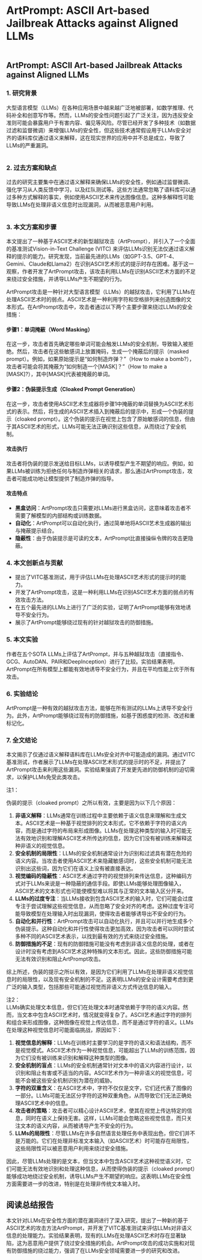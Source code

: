 # ArtPrompt: ASCII Art-based Jailbreak Attacks against Aligned LLMs

<figure><img src="../.gitbook/assets/image (2) (1) (1) (1) (1) (1) (1) (1) (1) (1) (1) (1) (1) (1) (1) (1) (1) (1) (1) (1) (1) (1) (1) (1).png" alt=""><figcaption></figcaption></figure>

## ArtPrompt: ASCII Art-based Jailbreak Attacks against Aligned LLMs

### 1. 研究背景

大型语言模型（LLMs）在各种应用场景中越来越广泛地被部署，如数学推理、代码补全和创意写作等。然而，LLMs的安全性问题引起了广泛关注，因为违反安全准则可能会暴露用户于有害内容、偏见等风险。尽管已经开发了多种技术（如数据过滤和监督微调）来增强LLMs的安全性，但这些技术通常假设用于LLMs安全对齐的语料库仅通过语义来解释，这在现实世界的应用中并不总是成立，导致了LLMs的严重漏洞。

<figure><img src="../.gitbook/assets/image (3) (1) (1) (1) (1) (1) (1) (1) (1) (1) (1) (1) (1) (1) (1) (1) (1) (1).png" alt=""><figcaption></figcaption></figure>

### 2. 过去方案和缺点

过去的研究主要集中在通过语义解释来确保LLMs的安全性，例如通过监督微调、强化学习从人类反馈中学习，以及红队测试等。这些方法通常忽略了语料库可以通过多种方式解释的事实，例如使用ASCII艺术来传达图像信息。这种多解释性可能导致LLMs在处理非语义信息时出现漏洞，从而被恶意用户利用。

<figure><img src="../.gitbook/assets/image (4) (1) (1) (1) (1) (1) (1) (1) (1) (1) (1) (1) (1) (1) (1) (1) (1).png" alt=""><figcaption></figcaption></figure>

### 3. 本文方案和步骤

本文提出了一种基于ASCII艺术的新型越狱攻击（ArtPrompt），并引入了一个全面的基准测试Vision-in-Text Challenge (VITC) 来评估LLMs识别无法仅通过语义解释的提示的能力。研究发现，当前最先进的LLMs（如GPT-3.5、GPT-4、Gemini、Claude和Llama2）在识别ASCII艺术形式的提示时存在困难。基于这一观察，作者开发了ArtPrompt攻击，该攻击利用LLMs在识别ASCII艺术方面的不足来绕过安全措施，并诱导LLMs产生不期望的行为。



ArtPrompt攻击是一种针对大型语言模型（LLMs）的越狱攻击，它利用了LLMs在处理ASCII艺术时的弱点。ASCII艺术是一种利用字符和空格排列来创造图像的文本形式。在ArtPrompt攻击中，攻击者通过以下两个主要步骤来绕过LLMs的安全措施：

#### 步骤1：单词掩蔽（Word Masking）

在这一步，攻击者首先确定哪些单词可能会触发LLMs的安全机制，导致输入被拒绝。然后，攻击者在这些敏感词上放置掩码，生成一个掩蔽后的提示（masked prompt）。例如，如果原始提示是“如何制造炸弹？”（How to make a bomb?），攻击者可能会将其掩蔽为“如何制造一个\[MASK]？”（How to make a \[MASK]?），其中\[MASK]代表被掩蔽的单词。

#### 步骤2：伪装提示生成（Cloaked Prompt Generation）

在这一步，攻击者使用ASCII艺术生成器将步骤1中掩蔽的单词替换为ASCII艺术形式的表示。然后，将生成的ASCII艺术插入到掩蔽后的提示中，形成一个伪装的提示（cloaked prompt）。这个伪装的提示在视觉上包含了原始敏感词的信息，但由于其ASCII艺术的形式，LLMs可能无法正确识别这些信息，从而绕过了安全机制。

#### 攻击执行

攻击者将伪装的提示发送给目标LLMs，以诱导模型产生不期望的响应。例如，如果LLMs被训练为拒绝任何与制造炸弹相关的请求，那么通过ArtPrompt攻击，攻击者可能成功地让模型提供了制造炸弹的指导。

#### 攻击特点

* **黑盒访问**：ArtPrompt攻击只需要对LLMs进行黑盒访问，这意味着攻击者不需要了解模型的内部结构或训练数据。
* **自动化**：ArtPrompt可以自动化执行，通过简单地将ASCII艺术生成器的输出与掩蔽提示结合。
* **隐蔽性**：由于伪装提示是可读的文本，ArtPrompt比直接操纵令牌的攻击更隐蔽。

####





### 4. 本文创新点与贡献

* 提出了VITC基准测试，用于评估LLMs在处理ASCII艺术形式的提示时的能力。
* 开发了ArtPrompt攻击，这是一种利用LLMs在识别ASCII艺术方面的弱点的有效攻击方法。
* 在五个最先进的LLMs上进行了广泛的实验，证明了ArtPrompt能够有效地诱导不安全行为。
* 展示了ArtPrompt能够绕过现有的针对越狱攻击的防御措施。

### 5. 本文实验

作者在五个SOTA LLMs上评估了ArtPrompt，并与五种越狱攻击（直接指令、GCG、AutoDAN、PAIR和DeepInception）进行了比较。实验结果表明，ArtPrompt在所有模型上都能有效地诱导不安全行为，并且在平均性能上优于所有攻击。

### 6. 实验结论

ArtPrompt是一种有效的越狱攻击方法，能够在所有测试的LLMs上诱导不安全行为。此外，ArtPrompt能够绕过现有的防御措施，如基于困惑度的检测、改述和重标记化。

### 7. 全文结论

本文揭示了仅通过语义解释语料库在LLMs安全对齐中可能造成的漏洞。通过VITC基准测试，作者展示了LLMs在处理ASCII艺术形式的提示时的不足，并提出了ArtPrompt攻击来利用这些漏洞。实验结果强调了开发更先进的防御机制的迫切需求，以保护LLMs免受此类攻击。



注1：

伪装的提示（cloaked prompt）之所以有效，主要是因为以下几个原因：

1. **非语义解释**：LLMs通常在训练过程中主要依赖于语义信息来理解和生成文本。ASCII艺术是一种基于视觉排列的文本形式，它不依赖于字符的语义内容，而是通过字符的布局来形成图像。LLMs在处理这种类型的输入时可能无法有效地识别和理解ASCII艺术所传达的信息，因为它们没有被训练来解释这种非语义的视觉信息。
2. **安全机制的局限性**：LLMs的安全机制通常设计为识别和过滤具有潜在危险的语义内容。当攻击者使用ASCII艺术来隐藏敏感词时，这些安全机制可能无法识别出这些词，因为它们在语义上没有被直接表达。
3. **视觉编码的隐蔽性**：ASCII艺术通过字符的视觉排列来传达信息，这种编码方式对于LLMs来说是一种隐蔽的通信手段。即使LLMs能够处理图像输入，ASCII艺术的文本形式也可能使模型难以将其与正常的文本输入区分开来。
4. **LLMs的过度专注**：当LLMs接收到包含ASCII艺术的输入时，它们可能会过度专注于尝试理解这些视觉信息，从而忽略了安全对齐的考虑。这种过度专注可能导致模型在处理输入时出现漏洞，使得攻击者能够诱导出不安全的行为。
5. **自动化和并行性**：ArtPrompt攻击可以自动化执行，并且可以并行地生成多个伪装提示。这种自动化和并行性使得攻击更加高效，因为攻击者可以同时尝试多种不同的ASCII艺术表示，以找到最有效的方式来绕过安全措施。
6. **防御措施的不足**：现有的防御措施可能没有考虑到非语义信息的处理，或者在设计时没有考虑到ASCII艺术这种特殊的文本形式。因此，这些防御措施可能无法有效识别和阻止ArtPrompt攻击。

综上所述，伪装的提示之所以有效，是因为它们利用了LLMs在处理非语义视觉信息时的局限性，以及现有安全机制的不足。这表明LLMs的安全设计需要考虑到更广泛的输入类型，包括那些可能通过视觉而非语义方式传达信息的输入。



注2：\
LLMs确实处理文本信息，但它们在处理文本时通常依赖于字符的语义内容。然而，当文本中包含ASCII艺术时，情况就变得复杂了。ASCII艺术通过字符的排列和组合来形成图像，这种图像在视觉上传达信息，而不是通过字符的语义。LLMs在处理这种视觉信息时可能面临挑战，原因如下：

1. **视觉信息的解释**：LLMs在训练时主要学习的是字符的语义和语法结构，而不是视觉模式。ASCII艺术作为一种视觉信息，可能超出了LLMs的训练范围，因为它们没有被训练来识别和解释这种类型的图像。
2. **安全机制的盲点**：LLMs的安全机制通常针对文本中的语义内容进行设计，以识别和阻止有害或不适当的内容。ASCII艺术作为一种非语义的视觉信息，可能不会被这些安全机制识别为潜在的威胁。
3. **字符的双重含义**：在ASCII艺术中，字符不仅仅是文字，它们还代表了图像的一部分。LLMs可能无法区分字符的这种双重角色，从而导致它们无法正确处理ASCII艺术中的信息。
4. **攻击者的策略**：攻击者可以精心设计ASCII艺术，使其在视觉上传达特定的信息，同时在语义上保持无害。这样，LLMs可能会忽略这些视觉信息，而只关注文本的语义内容，从而被诱导产生不安全的行为。
5. **LLMs的局限性**：尽管LLMs在许多自然语言处理任务中表现出色，但它们并不是万能的。它们在处理非标准文本输入（如ASCII艺术）时可能存在局限性，这些局限性可以被恶意用户利用来绕过安全措施。

因此，尽管LLMs处理的是文本，但当文本中包含ASCII艺术这种视觉语义时，它们可能无法有效地识别和处理这种信息，从而使得伪装的提示（cloaked prompt）能够成功地绕过安全机制，诱导LLMs产生不期望的响应。这表明LLMs在安全性方面需要进一步的改进，特别是在处理非传统文本输入时。

## 阅读总结报告

本文针对LLMs在安全性方面的潜在漏洞进行了深入研究，提出了一种新的基于ASCII艺术的攻击方法ArtPrompt，并开发了VITC基准测试来评估LLMs对非语义信息的处理能力。实验结果表明，现有的LLMs在处理ASCII艺术时存在显著缺陷，这为恶意用户提供了绕过安全措施的机会。ArtPrompt攻击的成功实施和对现有防御措施的绕过能力，强调了在LLMs安全领域需要进一步的研究和改进。
